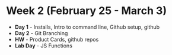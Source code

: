 # Week 2 (February 25 - March 3)
* **Day 1** - Installs, Intro to command line, Github setup, github
* **Day 2** - Git Branching
* **HW** - Product Cards, github repos
* **Lab Day** - JS Functions